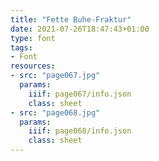 ```yaml
---
title: "Fette Buhe-Fraktur"
date: 2021-07-26T18:47:43+01:00
type: font
tags:
- Font
resources:
- src: "page067.jpg"
  params:
    iiif: page067/info.json
    class: sheet
- src: "page068.jpg"
  params:
    iiif: page068/info.json
    class: sheet
---
```


